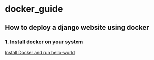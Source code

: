 # docker_guide
## How to deploy a django website using docker

### 1. Install docker on your system
[Install Docker and run hello-world](https://docs.docker.com/engine/getstarted/step_one/#step-1-get-docker)
